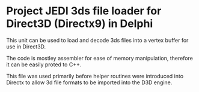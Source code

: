# Project JEDI 3ds file loader for Direct3D (Directx9) in Delphi

This unit can be used to load and decode 3ds files into a vertex buffer for use in Direct3D.

The code is mostley assembler for ease of memory manipulation, therefore it can be easily proted to C++.

This file was used primarily before helper routines were introduced into Directx to allow 3d file formats to be imported into the D3D engine.
